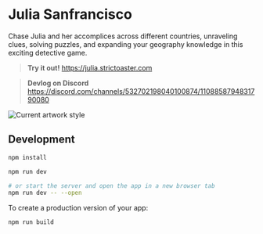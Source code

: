# Julia Sanfrancisco

Chase Julia and her accomplices across different countries, unraveling clues, solving puzzles, and expanding your geography knowledge in this exciting detective game.

> **Try it out!**
> https://julia.strictoaster.com

> **Devlog on Discord**
> https://discord.com/channels/532702198040100874/1108858794831790080

![Current artwork style](https://github.com/fmaclen/julia-sanfrancisco/assets/1434675/a8e7df0a-6603-4e10-9be7-1d52f1e13d08)

## Development

```bash
npm install

npm run dev

# or start the server and open the app in a new browser tab
npm run dev -- --open
```

To create a production version of your app:

```bash
npm run build
```
